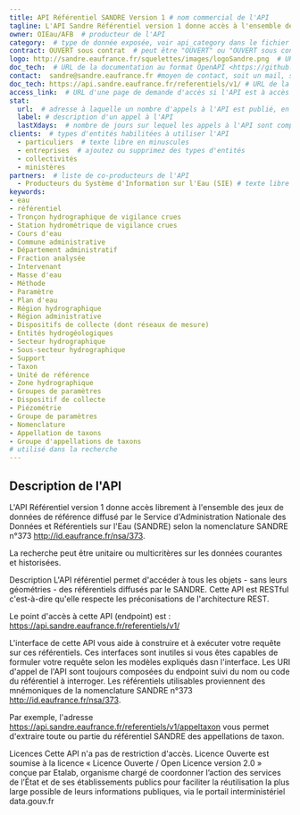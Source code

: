 ```yaml
---
title: API Référentiel SANDRE Version 1 # nom commercial de l'API
tagline: L'API Sandre Référentiel version 1 donne accès à l'ensemble des jeux de données de référence diffusé par le Service d'Administration Nationale des Données et Référentiels sur l'Eau (SANDRE)  # une phrase maximum
owner: OIEau/AFB  # producteur de l'API
category:  # type de donnée exposée, voir api_category dans le fichier _config.yml
contract: OUVERT sous contrat  # peut être "OUVERT" ou "OUVERT sous contrat"
logo: http://sandre.eaufrance.fr/squelettes/images/logoSandre.png  # URL d'un logo de l'API
doc_tech:  # URL de la documentation au format OpenAPI <https://github.com/OAI/OpenAPI-Specification>
contact:  sandre@sandre.eaufrance.fr #moyen de contact, soit un mail, soit un lien vers formulaire de contact
doc_tech: https://api.sandre.eaufrance.fr/referentiels/v1/ # URL de la documentation technique de l'API au format HTML
access_link:  # URL d'une page de demande d'accès si l'API est à accès restreint
stat:
  url:  # adresse à laquelle un nombre d'appels à l'API est publié, en content-type application/json
  label: # description d'un appel à l'API
  lastXdays:  # nombre de jours sur lequel les appels à l'API sont comptabilisés
clients:  # types d'entités habilitées à utiliser l'API
  - particuliers  # texte libre en minuscules
  - entreprises  # ajoutez ou supprimez des types d'entités
  - collectivités
  - ministères
partners:  # liste de co-producteurs de l'API
  - Producteurs du Système d'Information sur l'Eau (SIE) # texte libre
keywords: 
- eau
- référentiel 
- Tronçon hydrographique de vigilance crues
- Station hydrométrique de vigilance crues
- Cours d'eau
- Commune administrative
- Département administratif
- Fraction analysée
- Intervenant
- Masse d'eau
- Méthode
- Paramètre
- Plan d'eau
- Région hydrographique
- Région administrative
- Dispositifs de collecte (dont réseaux de mesure)
- Entités hydrogéologiques
- Secteur hydrographique
- Sous-secteur hydrographique
- Support
- Taxon
- Unité de référence
- Zone hydrographique
- Groupes de paramètres
- Dispositif de collecte
- Piézométrie
- Groupe de paramètres
- Nomenclature
- Appellation de taxons
- Groupe d'appellations de taxons
# utilisé dans la recherche
---
```

## Description de l'API

L'API Référentiel version 1 donne accès librement à l'ensemble des jeux de données de référence diffusé par le Service d'Administration Nationale des Données et Référentiels sur l'Eau (SANDRE) selon la nomenclature SANDRE n°373 http://id.eaufrance.fr/nsa/373.

La recherche peut être unitaire ou multicritères sur les données courantes et historisées.

Description
L'API référentiel permet d'accéder à tous les objets - sans leurs géométries - des référentiels diffusés par le SANDRE. Cette API est RESTful c'est-à-dire qu'elle respecte les préconisations de l'architecture REST.

Le point d'accès à cette API (endpoint) est : https://api.sandre.eaufrance.fr/referentiels/v1/

L'interface de cette API vous aide à construire et à exécuter votre requête sur ces référentiels. Ces interfaces sont inutiles si vous êtes capables de formuler votre requête selon les modèles expliqués dasn l'interface. Les URI d'appel de l'API sont toujours composées du endpoint suivi du nom ou code du référentiel à interroger. Les référentiels utilisables proviennent des mnémoniques de la nomenclature SANDRE n°373 http://id.eaufrance.fr/nsa/373.

Par exemple, l'adresse https://api.sandre.eaufrance.fr/referentiels/v1/appeltaxon vous permet d'extraire toute ou partie du référentiel SANDRE des appellations de taxon.

Licences
Cette API n'a pas de restriction d'accès. Licence Ouverte est soumise à la licence « Licence Ouverte / Open Licence version 2.0 » conçue par Etalab, organisme chargé de coordonner l’action des services de l’État et de ses établissements publics pour faciliter la réutilisation la plus large possible de leurs informations publiques, via le portail interministériel data.gouv.fr
